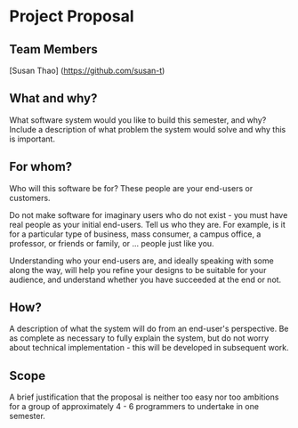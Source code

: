 # Project Proposal

## Team Members
[Susan Thao] (https://github.com/susan-t)

## What and why?
What software system would you like to build this semester, and why? Include a description of what problem the system would solve and why this is important.

## For whom?
Who will this software be for? These people are your end-users or customers.

Do not make software for imaginary users who do not exist - you must have real people as your initial end-users. Tell us who they are. For example, is it for a particular type of business, mass consumer, a campus office, a professor, or friends or family, or ... people just like you.

Understanding who your end-users are, and ideally speaking with some along the way, will help you refine your designs to be suitable for your audience, and understand whether you have succeeded at the end or not.

## How?
A description of what the system will do from an end-user's perspective. Be as complete as necessary to fully explain the system, but do not worry about technical implementation - this will be developed in subsequent work.

## Scope
A brief justification that the proposal is neither too easy nor too ambitions for a group of approximately 4 - 6 programmers to undertake in one semester.

